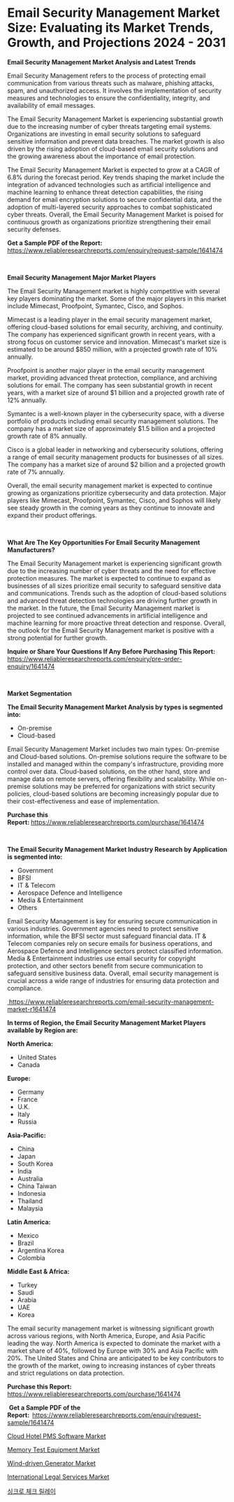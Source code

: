 <p><h1>Email Security Management Market Size: Evaluating its Market Trends, Growth, and Projections 2024 - 2031</h1></p><p><strong>Email Security Management Market Analysis and Latest Trends</strong></p>
<p><p>Email Security Management refers to the process of protecting email communication from various threats such as malware, phishing attacks, spam, and unauthorized access. It involves the implementation of security measures and technologies to ensure the confidentiality, integrity, and availability of email messages.</p><p>The Email Security Management Market is experiencing substantial growth due to the increasing number of cyber threats targeting email systems. Organizations are investing in email security solutions to safeguard sensitive information and prevent data breaches. The market growth is also driven by the rising adoption of cloud-based email security solutions and the growing awareness about the importance of email protection.</p><p>The Email Security Management Market is expected to grow at a CAGR of 6.8% during the forecast period. Key trends shaping the market include the integration of advanced technologies such as artificial intelligence and machine learning to enhance threat detection capabilities, the rising demand for email encryption solutions to secure confidential data, and the adoption of multi-layered security approaches to combat sophisticated cyber threats. Overall, the Email Security Management Market is poised for continuous growth as organizations prioritize strengthening their email security defenses.</p></p>
<p><strong>Get a Sample PDF of the Report:&nbsp;</strong> <a href="https://www.reliableresearchreports.com/enquiry/request-sample/1641474">https://www.reliableresearchreports.com/enquiry/request-sample/1641474</a></p>
<p>&nbsp;</p>
<p><strong>Email Security Management Major Market Players</strong></p>
<p><p>The Email Security Management market is highly competitive with several key players dominating the market. Some of the major players in this market include Mimecast, Proofpoint, Symantec, Cisco, and Sophos. </p><p>Mimecast is a leading player in the email security management market, offering cloud-based solutions for email security, archiving, and continuity. The company has experienced significant growth in recent years, with a strong focus on customer service and innovation. Mimecast's market size is estimated to be around $850 million, with a projected growth rate of 10% annually.</p><p>Proofpoint is another major player in the email security management market, providing advanced threat protection, compliance, and archiving solutions for email. The company has seen substantial growth in recent years, with a market size of around $1 billion and a projected growth rate of 12% annually.</p><p>Symantec is a well-known player in the cybersecurity space, with a diverse portfolio of products including email security management solutions. The company has a market size of approximately $1.5 billion and a projected growth rate of 8% annually.</p><p>Cisco is a global leader in networking and cybersecurity solutions, offering a range of email security management products for businesses of all sizes. The company has a market size of around $2 billion and a projected growth rate of 7% annually.</p><p>Overall, the email security management market is expected to continue growing as organizations prioritize cybersecurity and data protection. Major players like Mimecast, Proofpoint, Symantec, Cisco, and Sophos will likely see steady growth in the coming years as they continue to innovate and expand their product offerings.</p></p>
<p>&nbsp;</p>
<p><strong>What Are The Key Opportunities For Email Security Management Manufacturers?</strong></p>
<p><p>The Email Security Management market is experiencing significant growth due to the increasing number of cyber threats and the need for effective protection measures. The market is expected to continue to expand as businesses of all sizes prioritize email security to safeguard sensitive data and communications. Trends such as the adoption of cloud-based solutions and advanced threat detection technologies are driving further growth in the market. In the future, the Email Security Management market is projected to see continued advancements in artificial intelligence and machine learning for more proactive threat detection and response. Overall, the outlook for the Email Security Management market is positive with a strong potential for further growth.</p></p>
<p><strong>Inquire or Share Your Questions If Any Before Purchasing This Report:</strong> <a href="https://www.reliableresearchreports.com/enquiry/pre-order-enquiry/1641474">https://www.reliableresearchreports.com/enquiry/pre-order-enquiry/1641474</a></p>
<p>&nbsp;</p>
<p><strong>Market Segmentation</strong></p>
<p><strong>The Email Security Management Market Analysis by types is segmented into:</strong></p>
<p><ul><li>On-premise</li><li>Cloud-based</li></ul></p>
<p><p>Email Security Management Market includes two main types: On-premise and Cloud-based solutions. On-premise solutions require the software to be installed and managed within the company's infrastructure, providing more control over data. Cloud-based solutions, on the other hand, store and manage data on remote servers, offering flexibility and scalability. While on-premise solutions may be preferred for organizations with strict security policies, cloud-based solutions are becoming increasingly popular due to their cost-effectiveness and ease of implementation.</p></p>
<p><strong>Purchase this Report:&nbsp;</strong><a href="https://www.reliableresearchreports.com/purchase/1641474">https://www.reliableresearchreports.com/purchase/1641474</a></p>
<p>&nbsp;</p>
<p><strong>The Email Security Management Market Industry Research by Application is segmented into:</strong></p>
<p><ul><li>Government</li><li>BFSI</li><li>IT & Telecom</li><li>Aerospace Defence and Intelligence</li><li>Media & Entertainment</li><li>Others</li></ul></p>
<p><p>Email Security Management is key for ensuring secure communication in various industries. Government agencies need to protect sensitive information, while the BFSI sector must safeguard financial data. IT & Telecom companies rely on secure emails for business operations, and Aerospace Defence and Intelligence sectors protect classified information. Media & Entertainment industries use email security for copyright protection, and other sectors benefit from secure communication to safeguard sensitive business data. Overall, email security management is crucial across a wide range of industries for ensuring data protection and compliance.</p></p>
<p><a href="https://www.reliableresearchreports.com/email-security-management-market-r1641474">&nbsp;https://www.reliableresearchreports.com/email-security-management-market-r1641474</a></p>
<p><strong>In terms of Region, the Email Security Management Market Players available by Region are:</strong></p>
<p>
    <p> <strong> North America: </strong>
        <ul>
            <li>United States</li>
            <li>Canada</li>
        </ul>
        </p> 
    <p> <strong> Europe: </strong>
        <ul>
            <li>Germany</li>
            <li>France</li>
            <li>U.K.</li>
            <li>Italy</li>
            <li>Russia</li>
        </ul>
        </p> 
    <p> <strong> Asia-Pacific: </strong>
        <ul>
            <li>China</li>
            <li>Japan</li>
            <li>South Korea</li>
            <li>India</li>
            <li>Australia</li>
            <li>China Taiwan</li>
            <li>Indonesia</li>
            <li>Thailand</li>
            <li>Malaysia</li>
        </ul>
        </p> 
    <p> <strong> Latin America: </strong>
        <ul>
            <li>Mexico</li>
            <li>Brazil</li>
            <li>Argentina Korea</li>
            <li>Colombia</li>
        </ul>
        </p> 
    <p> <strong> Middle East & Africa: </strong>
        <ul>
            <li>Turkey</li>
            <li>Saudi</li>
            <li>Arabia</li>
            <li>UAE</li>
            <li>Korea</li>
        </ul>
    </p>
    </p>
<p><p>The email security management market is witnessing significant growth across various regions, with North America, Europe, and Asia Pacific leading the way. North America is expected to dominate the market with a market share of 40%, followed by Europe with 30% and Asia Pacific with 20%. The United States and China are anticipated to be key contributors to the growth of the market, owing to increasing instances of cyber threats and strict regulations on data protection.</p></p>
<p><strong>Purchase this Report: </strong><a href="https://www.reliableresearchreports.com/purchase/1641474">https://www.reliableresearchreports.com/purchase/1641474</a></p>
<p>&nbsp;<strong>Get a Sample PDF of the Report:&nbsp;&nbsp;</strong><a href="https://www.reliableresearchreports.com/enquiry/request-sample/1641474">https://www.reliableresearchreports.com/enquiry/request-sample/1641474</a></p>
<p><strong></strong></p>
<p><p><a href="https://github.com/carolinehamilton5656/Market-Research-Report-List-1/blob/main/cloud-hotel-pms-software-market.md">Cloud Hotel PMS Software Market</a></p><p><a href="https://issuu.com/reportprime-2/docs/memory-test-equipment-market-size-2030.pptx">Memory Test Equipment Market</a></p><p><a href="https://medium.com/@emily.sutherland4534/global-wind-driven-generator-market-trends-insights-into-growth-opportunities-and-challenges-17636c652139">Wind-driven Generator Market</a></p><p><a href="https://github.com/edaunhshhs/Market-Research-Report-List-1/blob/main/international-legal-services-market.md">International Legal Services Market</a></p><p><a href="https://medium.com/@ejuynpri79/%EC%8B%B1%ED%81%AC%EB%A1%9C%EC%B2%B4%ED%81%AC-%EB%A6%B4%EB%A0%88%EC%9D%B4-%EC%8B%9C%EC%9E%A5-%EA%B7%9C%EB%AA%A8%EB%8A%94-%EC%97%B0%ED%8F%89%EA%B7%A0-%EC%84%B1%EC%9E%A5%EB%A5%A0-11-4-%EB%A1%9C-%EC%A6%9D%EA%B0%80%ED%95%98%EA%B3%A0-%EC%9E%88%EC%9C%BC%EB%A9%B0-%EC%9D%B4-%EB%B3%B4%EA%B3%A0%EC%84%9C%EB%8A%94-%EC%8B%9C%EC%9E%A5-%EC%84%B8%EB%B6%84%ED%99%94-%EC%84%B1%EC%9E%A5-%EB%B0%8F-2024%EB%85%84%EB%B6%80%ED%84%B0-2031%EB%85%84%EA%B9%8C%EC%A7%80%EC%9D%98-%EC%98%88%EC%B8%A1-%EB%B6%84%EC%84%9D%EC%9D%84-%EB%8B%A4%EB%A3%A8%EA%B3%A0-%EC%9E%88%EC%8A%B5%EB%8B%88%EB%8B%A4-0d62a9775fa5">싱크로 체크 릴레이</a></p></p>